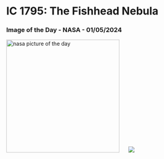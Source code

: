 # IC 1795: The Fishhead Nebula
### Image of the Day - NASA - 01/05/2024
<img src="https://apod.nasa.gov/apod/image/2405/FishheadB_Colombari_960.jpg" alt="nasa picture of the day" width="300"/>&nbsp; &nbsp; &nbsp; <img src="https://github-readme-streak-stats.herokuapp.com/?user=tempo-riz&theme=highcontrast" >



  
